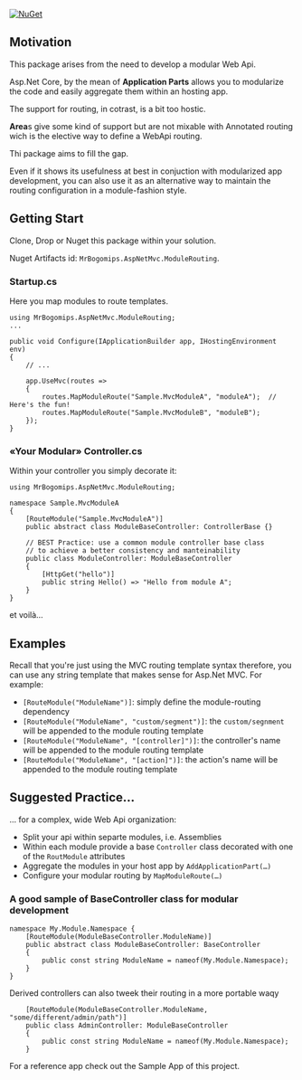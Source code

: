 [![NuGet](https://img.shields.io/nuget/v/Nuget.Core.svg)](https://www.nuget.org/packages/MrBogomips.AspNetMvc.ModuleRouting/)

##  Motivation
This package arises from the need to develop a modular Web Api.

Asp.Net Core, by the mean of **Application Parts** allows you to modularize the code
and easily aggregate them within an hosting app.

The support for routing, in cotrast, is a bit too hostic.

**Area**s give some kind of support but are not mixable with Annotated routing
wich is the elective way to define a WebApi routing.

Thi package aims to fill the gap.

Even if it shows its usefulness at best in conjuction with modularized
app development, you can also use it as an alternative way to maintain the
routing configuration in a module-fashion style.

## Getting Start
Clone, Drop or Nuget this package within your solution.

Nuget Artifacts id: `MrBogomips.AspNetMvc.ModuleRouting`.

### Startup.cs
Here you map modules to route templates.
```
using MrBogomips.AspNetMvc.ModuleRouting;
...

public void Configure(IApplicationBuilder app, IHostingEnvironment env)
{
    // ...

    app.UseMvc(routes =>
    {
        routes.MapModuleRoute("Sample.MvcModuleA", "moduleA");  // Here's the fun!
        routes.MapModuleRoute("Sample.MvcModuleB", "moduleB");
    });
}

```
### «Your Modular» Controller.cs
Within your controller you simply decorate it:
```
using MrBogomips.AspNetMvc.ModuleRouting;

namespace Sample.MvcModuleA
{
    [RouteModule("Sample.MvcModuleA")]
    public abstract class ModuleBaseController: ControllerBase {}

    // BEST Practice: use a common module controller base class
    // to achieve a better consistency and manteinability
    public class ModuleController: ModuleBaseController
    {
        [HttpGet("hello")]
        public string Hello() => "Hello from module A";
    }
}
```

et voilà…

## Examples
Recall that you're just using the MVC routing template syntax therefore, you can use any string template that makes sense for Asp.Net MVC.
For example:
- `[RouteModule("ModuleName")]`: simply define the module-routing dependency
- `[RouteModule("ModuleName", "custom/segment")]`: the `custom/segnment` will be appended to the module routing template
- `[RouteModule("ModuleName", "[controller]")]`: the controller's name will be appended to the module routing template
- `[RouteModule("ModuleName", "[action]")]`: the action's name will be appended to the module routing template

## Suggested Practice...
... for a complex, wide Web Api organization:

- Split your api within separte modules, i.e. Assemblies
- Within each module provide a base `Controller` class decorated with one
  of the `RoutModule` attributes
- Aggregate the modules in your host app by `AddApplicationPart(…)`
- Configure your modular routing by `MapModuleRoute(…)`

### A good sample of BaseController class for modular development
```
namespace My.Module.Namespace {
    [RouteModule(ModuleBaseController.ModuleName)]
    public abstract class ModuleBaseController: BaseController
    {
        public const string ModuleName = nameof(My.Module.Namespace);
    }
}
```
Derived controllers can also tweek their routing in a more portable waqy
```
    [RouteModule(ModuleBaseController.ModuleName, "some/different/admin/path")]
    public class AdminController: ModuleBaseController
    {
        public const string ModuleName = nameof(My.Module.Namespace);
    }
```
For a reference app check out the Sample App of this project.
